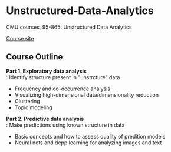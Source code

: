 # Unstructured-Data-Analytics
CMU courses, 95-865: Unstructured Data Analytics

[Course site](https://www.andrew.cmu.edu/user/georgech/95-865/)

## Course Outline

**Part 1. Exploratory data analysis**  
: Identify structure present in "unstrcture" data  
- Frequency and co-occurrence analysis  
- Visualizing high-dimensional data/dimensionality reduction  
- Clustering  
- Topic modeling

**Part 2. Predictive data analysis**  
: Make predictions using known structure in data
- Basic concepts and how to assess quality of predition models
- Neural nets and depp learning for analyzing images and text
